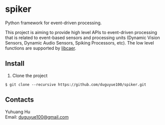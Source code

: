 # spiker

Python framework for event-driven processing.

This project is aiming to provide high level APIs to
event-driven processing that is related to event-based sensors
and processing units (Dynamic Vision Sensors, Dynamic Audio Sensors,
Spiking Processors, etc). The low level functions are supported by
[libcaer](https://github.com/inilabs/libcaer).

## Install

1. Clone the project

```
$ git clone --recursive https://github.com/duguyue100/spiker.git
```

## Contacts

Yuhuang Hu  
Email: duguyue100@gmail.com

